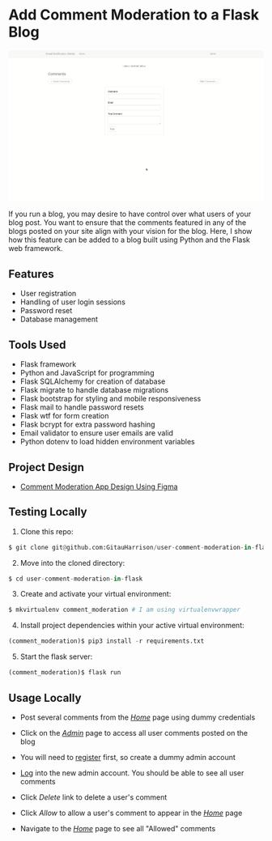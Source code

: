# Add Comment Moderation to a Flask Blog

![User Comment Moderation](app/static/images/user_comment_moderation.gif)

If you run a blog, you may desire to have control over what users of your blog post. You want to ensure that the comments featured in any of the blogs posted on your site align with your vision for the blog. Here, I show how this feature can be added to a blog built using Python and the Flask web framework.

## Features

* User registration
* Handling of user login sessions
* Password reset 
* Database management

## Tools Used

* Flask framework
* Python and JavaScript for programming
* Flask SQLAlchemy for creation of database
* Flask migrate to handle database migrations
* Flask bootstrap for styling and mobile responsiveness
* Flask mail to handle password resets
* Flask wtf for form creation
* Flask bcrypt for extra password hashing
* Email validator to ensure user emails are valid
* Python dotenv to load hidden environment variables

## Project Design

* [Comment Moderation App Design Using Figma](https://www.figma.com/proto/M6vfs6SOptVVh1WgmGgQxa/Comment-Moderation-Demo?node-id=1%3A2&scaling=min-zoom&page-id=0%3A1)

## Testing Locally

1. Clone this repo:

```python
$ git clone git@github.com:GitauHarrison/user-comment-moderation-in-flask.git
```

2. Move into the cloned directory:

```python
$ cd user-comment-moderation-in-flask
```

3. Create and activate your virtual environment:

```python
$ mkvirtualenv comment_moderation # I am using virtualenvwrapper
```

4. Install project dependencies within your active virtual environment:

```python
(comment_moderation)$ pip3 install -r requirements.txt
```

5. Start the flask server:

```python
(comment_moderation)$ flask run
```

## Usage Locally

* Post several comments from the [_Home_](http://127.0.0.1:5000/home) page using dummy credentials

* Click on the [_Admin_](http://127.0.0.1:5000/login?next=%2Fadmin) page to access all user comments posted on the blog

* You will need to [register](http://127.0.0.1:5000/register) first, so create a dummy admin account

* [Log](http://127.0.0.1:5000/login?next=%2Fadmin) into the new admin account. You should be able to see all user comments

* Click _Delete_ link to delete a user's comment

* Click _Allow_ to allow a user's comment to appear in the [_Home_](http://127.0.0.1:5000/home) page

* Navigate to the [_Home_](http://127.0.0.1:5000/home) page to see all "Allowed" comments
